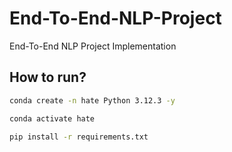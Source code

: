 # End-To-End-NLP-Project
End-To-End NLP Project Implementation

## How to run?

```bash
conda create -n hate Python 3.12.3 -y
```

```bash
conda activate hate
```

```bash
pip install -r requirements.txt
```

